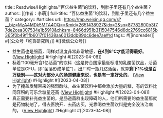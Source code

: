 title:: Readwise/Highlights/“百亿益生菌”的饮料，到肚子里还有几个益生菌？
author:: [[作者：李萌]]
full-title:: “百亿益生菌”的饮料，到肚子里还有几个益生菌？
category:: #articles
url:: https://mp.weixin.qq.com/s?__biz=MzA4MDk5MTA4OQ==&mid=2651438927&idx=2&sn=87782800b3f77de2cea307534e1b5910&chksm=8466d951b3115047546d6dc2769cc6815b365f0b49f1fb6017f01438aa6013ddb89dc6dee7ae#rd
tags:: #[[inoreader]] #[[公众号「吃货研究所」]] #[[微信公众号]]

- 益生菌也是细菌，同样对温度非常非常敏感，**在4到8℃才能活得最好**。 ([View Highlight](https://read.readwise.io/read/01gxg7508n71tt3r4ze3dnn0x1)) #Highlight #[[2023-04-08]]
- 标着“100毫升含1亿活菌”的饮料（这是符合国家最低标准的乳酸菌饮品，活菌单位是CFU，即“菌落形成单位”），出厂时一瓶几亿活菌，就算**剩下1%也是百万级别——这对大部分人的肠道健康来说，也是有一定好处的**。 ([View Highlight](https://read.readwise.io/read/01gxg76rjqm4xxwj647sxc70c1)) #Highlight #[[2023-04-08]]
- 为了掩盖发酵带来的强烈酸味，益生菌饮料中都会添加大量的糖，有的饮料比同容积的可乐含糖量还高 ([View Highlight](https://read.readwise.io/read/01gxg77c8t6nzh6v9rdvkngyme)) #Highlight #[[2023-04-08]]
- 真正需要补充益生菌的，是肠道菌群出现障碍的人，他们所需要的益生菌那就是药物制剂了，得去医院开、去药店买，光靠喝益生菌饮料是完全没法治病的。 ([View Highlight](https://read.readwise.io/read/01gxg77s0m6ypkrg6gp4vm1qpw)) #Highlight #[[2023-04-08]]